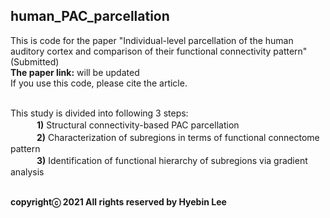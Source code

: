 ## human_PAC_parcellation ##
This is code for the paper "Individual-level parcellation of the human auditory cortex and comparison of their functional connectivity pattern"(Submitted)<br />
**The paper link:** will be updated<br />
If you use this code, please cite the article.<br /><br />

This study is divided into following 3 steps:<br />
　　　**1)** Structural connectivity-based PAC parcellation<br />
　　　**2)** Characterization of subregions in terms of functional connectome pattern<br />
　　　**3)** Identification of functional hierarchy of subregions via gradient analysis<br /><br />

**copyrightⓒ 2021 All rights reserved by Hyebin Lee**

